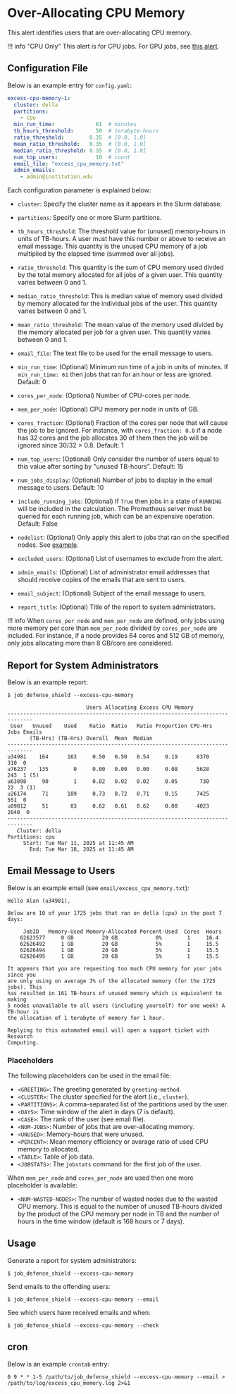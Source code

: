 # Over-Allocating CPU Memory

This alert identifies users that are over-allocating CPU memory.

!!! info "CPU Only"
    This alert is for CPU jobs. For GPU jobs, see [this alert](excess_cpu_mem_per_gpu.md).

## Configuration File

Below is an example entry for `config.yaml`:

```yaml
excess-cpu-memory-1:
  cluster: della
  partitions:
    - cpu
  min_run_time:             61  # minutes
  tb_hours_threshold:       50  # terabyte-hours
  ratio_threshold:        0.35  # [0.0, 1.0]
  mean_ratio_threshold:   0.35  # [0.0, 1.0]
  median_ratio_threshold: 0.35  # [0.0, 1.0]
  num_top_users:            10  # count
  email_file: "excess_cpu_memory.txt"
  admin_emails:
    - admin@institution.edu
```

Each configuration parameter is explained below:

- `cluster`: Specify the cluster name as it appears in the Slurm database.

- `partitions`: Specify one or more Slurm partitions.
      
- `tb_hours_threshold`: The threshold value for (unused) memory-hours in units of TB-hours. A user must have this number or above to receive an email message. This quantity is the unused CPU memory of a job multiplied by the elapsed time (summed over all jobs).

- `ratio_threshold`: This quantity is the sum of CPU memory used divded
by the total memory allocated for all jobs of a given user.
This quantity varies between 0 and 1.

- `median_ratio_threshold`: This is median value of memory used divided by
memory allocated for the individual jobs of the user. This quantity varies between 0 and 1.

- `mean_ratio_threshold`: The mean value of the memory used divided by the
memory allocated per job for a given user. This quantity varies between 0
and 1.

- `email_file`: The text file to be used for the email message to users.

- `min_run_time`: (Optional) Minimum run time of a job in units of minutes. If `min_run_time: 61` then jobs that ran for an hour or less are ignored. Default: 0

- `cores_per_node`: (Optional) Number of CPU-cores per node.

- `mem_per_node`: (Optional) CPU memory per node in units of GB.

- `cores_fraction`: (Optional) Fraction of the cores per node that will cause the job to be ignored. For instance, with `cores_fraction: 0.8` if a node has 32 cores and the job allocates 30 of them then the job will be ignored since 30/32 > 0.8. Default: 1

- `num_top_users`: (Optional) Only consider the number of users equal to this value after sorting by "unused TB-hours". Default: 15

- `num_jobs_display`: (Optional) Number of jobs to display in the email message to users. Default: 10

- `include_running_jobs`: (Optional) If `True` then jobs in a state of `RUNNING` will be included in the calculation. The Prometheus server must be queried for each running job, which can be an expensive operation. Default: False

- `nodelist`: (Optional) Only apply this alert to jobs that ran on the specified nodes. See [example](../nodelist.md).

- `excluded_users`: (Optional) List of usernames to exclude from the alert.

- `admin_emails`: (Optional) List of administrator email addresses that should receive copies of the emails that are sent to users.

- `email_subject`: (Optional) Subject of the email message to users.

- `report_title`: (Optional) Title of the report to system administrators.

!!! info
    When `cores_per_node` and `mem_per_node` are defined, only jobs using more memory per core than `mem_per_node` divided by `cores_per_node` are included. For instance, if a node provides 64 cores and 512 GB of memory, only jobs allocating more than 8 GB/core are considered.

## Report for System Administrators

Below is an example report:

```
$ job_defense_shield --excess-cpu-memory

                         Users Allocating Excess CPU Memory                         
------------------------------------------------------------------------------
 User   Unused    Used    Ratio  Ratio   Ratio Proportion CPU-Hrs  Jobs Emails
       (TB-Hrs) (TB-Hrs) Overall  Mean  Median                                
------------------------------------------------------------------------------
u34981    164      163     0.50   0.50   0.54     0.19      8370    310  0  
u76237    135        0     0.00   0.00   0.00     0.08      5628    243  1 (5)
u63098     90        1     0.02   0.02   0.02     0.05       730     22  3 (1)
u26174     71      189     0.73   0.72   0.71     0.15      7425    551  0  
u89812     51       83     0.62   0.61   0.62     0.08      4023   2040  0  
------------------------------------------------------------------------------
   Cluster: della
Partitions: cpu
     Start: Tue Mar 11, 2025 at 11:45 AM
       End: Tue Mar 18, 2025 at 11:45 AM
```

## Email Message to Users

Below is an example email (see `email/excess_cpu_memory.txt`):

```
Hello Alan (u34981),

Below are 10 of your 1725 jobs that ran on della (cpu) in the past 7 days:

     JobID   Memory-Used Memory-Allocated Percent-Used  Cores  Hours
    62623577     0 GB         20 GB            0%        1     16.4 
    62626492     1 GB         20 GB            5%        1     15.5 
    62626494     1 GB         20 GB            5%        1     15.5 
    62626495     1 GB         20 GB            5%        1     15.5 

It appears that you are requesting too much CPU memory for your jobs since you
are only using on average 3% of the allocated memory (for the 1725 jobs). This
has resulted in 161 TB-hours of unused memory which is equivalent to making
5 nodes unavailable to all users (including yourself) for one week! A TB-hour is
the allocation of 1 terabyte of memory for 1 hour.

Replying to this automated email will open a support ticket with Research
Computing.
```

### Placeholders

The following placeholders can be used in the email file:

- `<GREETING>`: The greeting generated by `greeting-method`.
- `<CLUSTER>`: The cluster specified for the alert (i.e., `cluster`).
- `<PARTITIONS>`: A comma-separated list of the partitions used by the user.
- `<DAYS>`: Time window of the alert in days (7 is default).
- `<CASE>`: The rank of the user (see email file).
- `<NUM-JOBS>`: Number of jobs that are over-allocating memory.
- `<UNUSED>`: Memory-hours that were unused.
- `<PERCENT>`: Mean memory efficiency or average ratio of used CPU memory to allocated.
- `<TABLE>`: Table of job data.
- `<JOBSTATS>`: The `jobstats` command for the first job of the user.

When `mem_per_node` and `cores_per_node` are used then one more placeholder is available:

- `<NUM-WASTED-NODES>`: The number of wasted nodes due to the wasted CPU memory. This is equal to
the number of unused TB-hours divided by the product of the CPU memory per node in TB and the number of hours in the time window (default is 168 hours or 7 days).

## Usage

Generate a report for system administrators:

```
$ job_defense_shield --excess-cpu-memory
```

Send emails to the offending users:

```
$ job_defense_shield --excess-cpu-memory --email
```

See which users have received emails and when:

```
$ job_defense_shield --excess-cpu-memory --check
```

## cron

Below is an example `crontab` entry:

```
0 9 * * 1-5 /path/to/job_defense_shield --excess-cpu-memory --email > /path/to/log/excess_cpu_memory.log 2>&1
```
